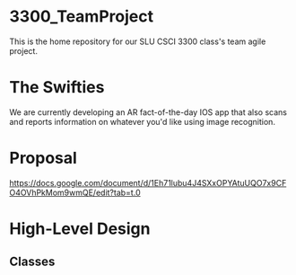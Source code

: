 # 3300_TeamProject

This is the home repository for our SLU CSCI 3300 class's team agile project.

# The Swifties

We are currently developing an AR fact-of-the-day IOS app that also scans and reports information on whatever you'd like using image recognition.

# Proposal

https://docs.google.com/document/d/1Eh71lubu4J4SXxOPYAtuUQO7x9CFO4OVhPkMom9wmQE/edit?tab=t.0

# High-Level Design

## Classes

